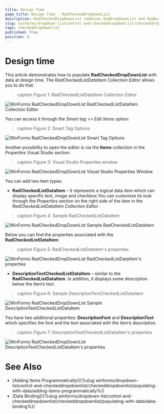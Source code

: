 ```yaml
---
title: Design Time
page_title: Design Time - RadCheckedDropDownList
description: RadCheckedDropDownList combines RadDropDownList and RadAutoCompleteBox in order to provide functionality to check items in the drop down area and tokenize them in the text area. 
slug: winforms/dropdown-listcontrol-and-checkeddropdownlist/checkeddropdownlist/populating-with-data/design-time
tags: checkeddropdownlist
published: True
position: 0 
---
```


# Design time
 
This article demonstrates how to populate __RadCheckedDropDownList__ with data at design time. The *RadCheckedListDataItem Collection Editor* allows you to do that.

>caption Figure 1: RadCheckedListDataItem Collection Editor

![WinForms RadCheckedDropDownList RadCheckedListDataItem Collection Editor](images/dropdown-and-listcontrol-checkeddropdownlist-populating-with-data-design-time001.png)


You can access it through the *Smart tag >> Edit Items* option:

>caption Figure 2: Smart Tag Options

![WinForms RadCheckedDropDownList Smart Tag Options](images/dropdown-and-listcontrol-checkeddropdownlist-populating-with-data-design-time002.png)

Another possibility to open the editor is via the __Items__ collection in the *Properties* Visual Studio section:

>caption Figure 3:  Visual Studio Properties window

![WinForms RadCheckedDropDownList Visual Studio Properties Window](images/dropdown-and-listcontrol-checkeddropdownlist-populating-with-data-design-time003.png)

You can add two item types:

* __RadCheckedListDataItem__ – it represents a logical data item which can display specific text, image and checkbox.You can customize its look through the *Properties* section on the right side of the item in the *RadCheckedListDataItem Collection Editor*.

>caption Figure 4: Sample RadCheckedListDataItem

![WinForms RadCheckedDropDownList Sample RadCheckedListDataItem](images/dropdown-and-listcontrol-checkeddropdownlist-populating-with-data-design-time004.png)

Below you can find the properties associated with the __RadCheckedListDataItem__:

>caption Figure 5:  RadCheckedListDataItem's properties

![WinForms RadCheckedDropDownList RadCheckedListDataItem's properties](images/dropdown-and-listcontrol-checkeddropdownlist-populating-with-data-design-time005.png)

* __DescriptionTextCheckedListDataItem__ – similar to the __RadCheckedListDataItem__. In addition, it displays some description below the item’s text.

>caption Figure 6:  Sample DescriptionTextCheckedListDataItem

![WinForms RadCheckedDropDownList Sample DescriptionTextCheckedListDataItem](images/dropdown-and-listcontrol-checkeddropdownlist-populating-with-data-design-time006.png)


You have two additional properties: __DescriptionFont__ and __DescriptionText__ which specifies the font and the text associated with the item’s description.

>caption Figure 7:  DescriptionTextCheckedListDataItem's properties

![WinForms RadCheckedDropDownList DescriptionTextCheckedListDataItem's properties](images/dropdown-and-listcontrol-checkeddropdownlist-populating-with-data-design-time007.png)

# See Also

* [Adding Items Programmatically]({%slug winforms/dropdown-listcontrol-and-checkeddropdownlist/checkeddropdownlist/populating-with-data/adding-items-programmatically%})
* [Data Binding]({%slug winforms/dropdown-listcontrol-and-checkeddropdownlist/checkeddropdownlist/populating-with-data/data-binding%})
